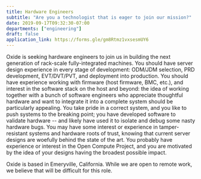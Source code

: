 ```yaml
---
title: Hardware Engineers
subtitle: "Are you a technologist that is eager to join our mission?"
date: 2019-09-17T09:32:30-07:00
departments: ["engineering"]
draft: false
application_link: https://forms.gle/gm8Rtmz1vxsesmUY6
---
```


Oxide is seeking hardware engineers to join us in building the next
generation of rack-scale fully-integrated machines.  You should have server
design experience in every stage of development: ODM/JDM selection, PRD
development, EVT/DVT/PVT, and deployment into production.  You should have
experience working with firmware (host firmware, BMC, etc.), and interest in
the software stack on the host and beyond: the idea of working together with
a bunch of software engineers who appreciate thoughtful hardware and want to
integrate it into a complete system should be particularly appealing.  You
take pride in a correct system, and you like to push systems to the breaking
point; you have developed software to validate hardware -- and likely have
used it to isolate and debug some nasty hardware bugs.  You may have some
interest or experience in tamper-resistant systems and hardware roots of
trust, knowing that current server designs are woefully behind the state of
the art.  You probably have experience or interest in the Open Compute
Project, and you are motivated by the idea of your designs having the
broadest possible impact.  

Oxide is based in Emeryville, California. While we are open to remote work,
we believe that will be difficult for this role.


